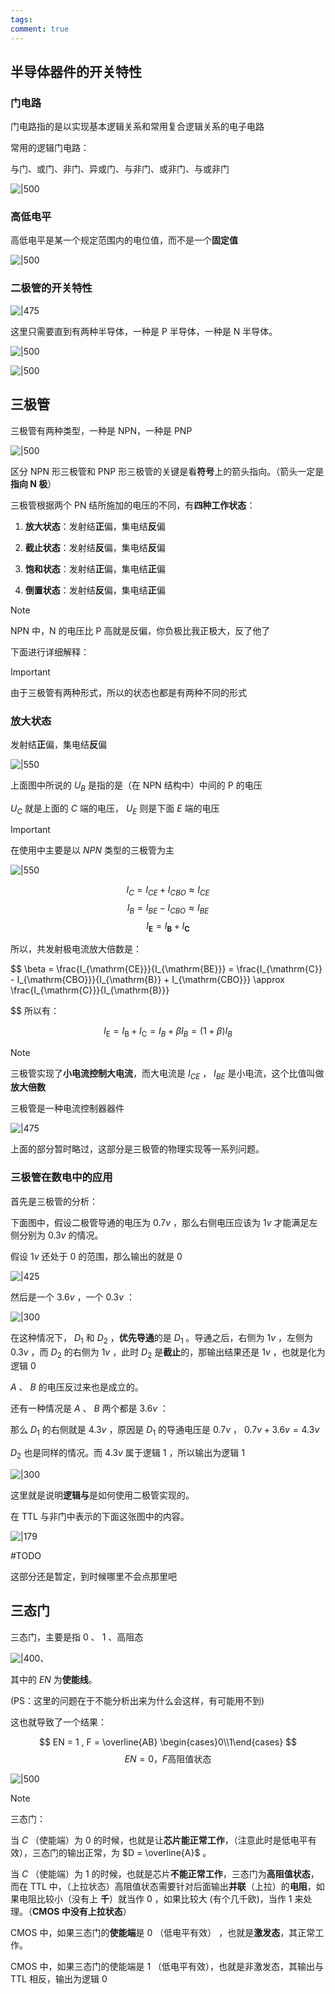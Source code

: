 ```yaml
---
tags: 
comment: true
---
```

## 半导体器件的开关特性

### 门电路

门电路指的是以实现基本逻辑关系和常用复合逻辑关系的电子电路

常用的逻辑门电路：

与门、或门、非门、异或门、与非门、或非门、与或非门

![|500](imgs/Pasted%20image%2020250422154400.png)

### 高低电平

高低电平是某一个规定范围内的电位值，而不是一个**固定值**

![|500](imgs/Pasted%20image%2020250422154703.png)

### 二极管的开关特性

![|475](imgs/Pasted%20image%2020250422155159.png)

这里只需要直到有两种半导体，一种是 P 半导体，一种是 N 半导体。

![|500](imgs/Pasted%20image%2020250422164702.png)

![|500](imgs/Pasted%20image%2020250422164906.png)

## 三极管

三极管有两种类型，一种是 NPN，一种是 PNP

![|500](imgs/Pasted%20image%2020250528223050.png)

区分 NPN 形三极管和 PNP 形三极管的关键是看**符号**上的箭头指向。（箭头一定是**指向 N 极**）

三极管根据两个 PN 结所施加的电压的不同，有**四种工作状态**：

1. **放大状态**：发射结**正**偏，集电结**反**偏

2. **截止状态**：发射结**反**偏，集电结**反**偏

3. **饱和状态**：发射结**正**偏，集电结**正**偏

4. **倒置状态**：发射结**反**偏，集电结**正**偏

> [!note]
> NPN 中，N 的电压比 P 高就是反偏，你负极比我正极大，反了他了

下面进行详细解释：

> [!important]
> 由于三极管有两种形式，所以的状态也都是有两种不同的形式

### 放大状态

发射结**正**偏，集电结**反**偏

![|550](imgs/Pasted%20image%2020250528225433.png)

上面图中所说的 $U_{B}$ 是指的是（在 NPN 结构中）中间的 P 的电压

$U_{C}$ 就是上面的 $C$ 端的电压， $U_{E}$ 则是下面 $E$ 端的电压

> [!important]
> 
> 在使用中主要是以 $NPN$ 类型的三极管为主

![|550](imgs/Pasted%20image%2020250529192424.png)

$$
I_C = I_{CE} + I_{CBO} \approx I_{CE}
$$
$$
I_{B} = I_{BE} - I_{CBO} \approx I_{BE}
$$
$$ I_{\mathbf{E}}=I_{\mathbf{B}}+I_{\mathbf{C}} $$

所以，共发射极电流放大倍数是：

$$
 \beta = \frac{I_{\mathrm{CE}}}{I_{\mathrm{BE}}} = \frac{I_{\mathrm{C}} - I_{\mathrm{CBO}}}{I_{\mathrm{B}} + I_{\mathrm{CBO}}} \approx \frac{I_{\mathrm{C}}}{I_{\mathrm{B}}} 
 
 $$
所以有：

$$ I_{\mathrm{E}} = I_{\mathrm{B}} + I_{\mathrm{C}} = I_{B} + \beta I_{B} = (1 + \beta) I_{B}$$

> [!note]
> 三极管实现了**小电流控制大电流**，而大电流是 $I_{CE}$ ， $I_{BE}$ 是小电流，这个比值叫做**放大倍数**
> 
> 三极管是一种电流控制器器件

![|475](imgs/Pasted%20image%2020250529193222.png)

上面的部分暂时略过，这部分是三极管的物理实现等一系列问题。

### 三极管在数电中的应用

首先是三极管的分析：

下面图中，假设二极管导通的电压为 $0.7v$ ，那么右侧电压应该为 $1v$ 才能满足左侧分别为 $0.3v$ 的情况。

假设 $1v$ 还处于 $0$ 的范围，那么输出的就是 $0$

![|425](imgs/Pasted%20image%2020250806192828.png)

然后是一个 $3.6v$ ，一个 $0.3v$ ：

![|300](imgs/Pasted%20image%2020250806193222.png)

在这种情况下， $D_{1}$ 和 $D_{2}$ ，**优先导通**的是 $D_{1}$ 。导通之后，右侧为 $1v$ ，左侧为 $0.3v$ ，而 $D_{2}$ 的右侧为 $1v$ ，此时 $D_{2}$ 是**截止**的，那输出结果还是 $1v$ ，也就是化为逻辑 $0$

$A$ 、 $B$ 的电压反过来也是成立的。

还有一种情况是 $A$ 、 $B$ 两个都是 $3.6v$ ：

那么 $D_{1}$ 的右侧就是 $4.3v$ ，原因是 $D_{1}$ 的导通电压是 $0.7v$ ， $0.7v + 3.6v = 4.3v$

$D_{2}$ 也是同样的情况。而 $4.3v$ 属于逻辑 $1$ ，所以输出为逻辑 $1$ 

![|300](imgs/Pasted%20image%2020250806193649.png)

这里就是说明**逻辑与**是如何使用二极管实现的。

在 TTL 与非门中表示的下面这张图中的内容。

![|179](imgs/Pasted%20image%2020250806193922.png)

#TODO 

这部分还是暂定，到时候哪里不会点那里吧

## 三态门

三态门，主要是指 $0$ 、 $1$ 、高阻态

![|400](imgs/Pasted%20image%2020250806191123.png)、

其中的 $EN$ 为**使能线**。

(PS：这里的问题在于不能分析出来为什么会这样，有可能用不到)

这也就导致了一个结果：

$$
EN = 1 , F = \overline{AB} \begin{cases}0\\1\end{cases}
$$
$$
EN = 0，F \text{高阻值状态}
$$


![|500](imgs/Pasted%20image%2020250817183228.png)


> [!note]
> 三态门：
> 
> 当 $C$ （使能端）为 $0$ 的时候，也就是让**芯片能正常工作**，（注意此时是低电平有效），三态门的输出正常，为 $D = \overline{A}$ 。
> 
> 当 $C$ （使能端）为 $1$ 的时候，也就是芯片**不能正常工作**，三态门为**高阻值状态**，而在 TTL 中，（上拉状态）高阻值状态需要针对后面输出**并联**（上拉）的**电阻**，如果电阻比较小（没有上 **千**）就当作 $0$ ，如果比较大 (有个几千欧)，当作 $1$ 来处理。（**CMOS 中没有上拉状态**）
> 
> CMOS 中，如果三态门的**使能端**是 $0$ （低电平有效） ，也就是**激发态**，其正常工作。
> 
> CMOS 中，如果三态门的使能端是 $1$ （低电平有效），也就是非激发态，其输出与 TTL 相反，输出为逻辑 $0$
